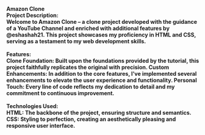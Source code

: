 <b>Amazon Clone<b>
<br>
<b>Project Description:</b>
<br>
Welcome to Amazon Clone – a clone project developed with the guidance of a YouTube Channel and enriched with additional features by @eshashah21. This project showcases my proficiency in HTML and CSS, serving as a testament to my web development skills.
<br>
<br>
<b>Features:</b>
<br>
<b> Clone Foundation: </b>Built upon the foundations provided by the tutorial, this project faithfully replicates the original with precision.
<b> Custom Enhancements: </b>In addition to the core features, I've implemented several enhancements to elevate the user experience and functionality.
<b> Personal Touch: </b>Every line of code reflects my dedication to detail and my commitment to continuous improvement.
<br>
<br>
<b> Technologies Used: </b>
<br>
<b> HTML: </b>The backbone of the project, ensuring structure and semantics.
<B> CSS: </B>Styling to perfection, creating an aesthetically pleasing and responsive user interface.
